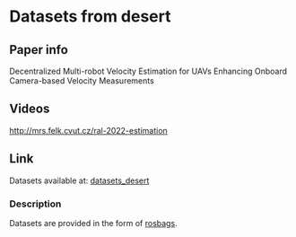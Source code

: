 # Datasets from desert 
 
## Paper info
Decentralized Multi-robot Velocity Estimation for UAVs Enhancing Onboard Camera-based Velocity Measurements

## Videos
http://mrs.felk.cvut.cz/ral-2022-estimation

## Link
Datasets available at: [datasets_desert](https://drive.google.com/drive/folders/1TLMuBI1ajkhl4B8UPbZmwjn7zkPJigY7?usp=sharing)  

### Description
Datasets are provided in the form of [rosbags](http://wiki.ros.org/rosbag/Commandline).
